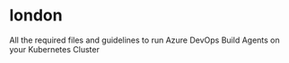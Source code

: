 # london
All the required files and guidelines to run Azure DevOps Build Agents on your Kubernetes Cluster
